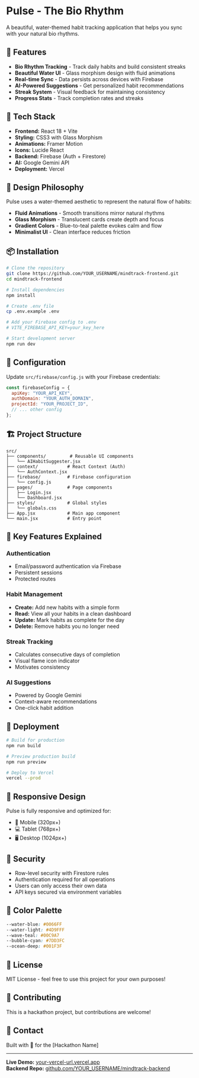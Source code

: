 # Pulse - The Bio Rhythm

A beautiful, water-themed habit tracking application that helps you sync with your natural bio rhythms.

## 🌊 Features

- **Bio Rhythm Tracking** - Track daily habits and build consistent streaks
- **Beautiful Water UI** - Glass morphism design with fluid animations
- **Real-time Sync** - Data persists across devices with Firebase
- **AI-Powered Suggestions** - Get personalized habit recommendations
- **Streak System** - Visual feedback for maintaining consistency
- **Progress Stats** - Track completion rates and streaks

## 🚀 Tech Stack

- **Frontend:** React 18 + Vite
- **Styling:** CSS3 with Glass Morphism
- **Animations:** Framer Motion
- **Icons:** Lucide React
- **Backend:** Firebase (Auth + Firestore)
- **AI:** Google Gemini API
- **Deployment:** Vercel

## 🎨 Design Philosophy

Pulse uses a water-themed aesthetic to represent the natural flow of habits:
- **Fluid Animations** - Smooth transitions mirror natural rhythms
- **Glass Morphism** - Translucent cards create depth and focus
- **Gradient Colors** - Blue-to-teal palette evokes calm and flow
- **Minimalist UI** - Clean interface reduces friction

## 📦 Installation

```bash
# Clone the repository
git clone https://github.com/YOUR_USERNAME/mindtrack-frontend.git
cd mindtrack-frontend

# Install dependencies
npm install

# Create .env file
cp .env.example .env

# Add your Firebase config to .env
# VITE_FIREBASE_API_KEY=your_key_here

# Start development server
npm run dev
```

## 🔧 Configuration

Update `src/firebase/config.js` with your Firebase credentials:

```javascript
const firebaseConfig = {
  apiKey: "YOUR_API_KEY",
  authDomain: "YOUR_AUTH_DOMAIN",
  projectId: "YOUR_PROJECT_ID",
  // ... other config
};
```

## 🏗️ Project Structure

```
src/
├── components/         # Reusable UI components
│   └── AIHabitSuggester.jsx
├── context/           # React Context (Auth)
│   └── AuthContext.jsx
├── firebase/          # Firebase configuration
│   └── config.js
├── pages/             # Page components
│   ├── Login.jsx
│   └── Dashboard.jsx
├── styles/            # Global styles
│   └── globals.css
├── App.jsx            # Main app component
└── main.jsx           # Entry point
```

## 🎯 Key Features Explained

### Authentication
- Email/password authentication via Firebase
- Persistent sessions
- Protected routes

### Habit Management
- **Create:** Add new habits with a simple form
- **Read:** View all your habits in a clean dashboard
- **Update:** Mark habits as complete for the day
- **Delete:** Remove habits you no longer need

### Streak Tracking
- Calculates consecutive days of completion
- Visual flame icon indicator
- Motivates consistency

### AI Suggestions
- Powered by Google Gemini
- Context-aware recommendations
- One-click habit addition

## 🚀 Deployment

```bash
# Build for production
npm run build

# Preview production build
npm run preview

# Deploy to Vercel
vercel --prod
```

## 📱 Responsive Design

Pulse is fully responsive and optimized for:
- 📱 Mobile (320px+)
- 💻 Tablet (768px+)
- 🖥️ Desktop (1024px+)

## 🔐 Security

- Row-level security with Firestore rules
- Authentication required for all operations
- Users can only access their own data
- API keys secured via environment variables

## 🎨 Color Palette

```css
--water-blue: #0066FF
--water-light: #4D9FFF
--wave-teal: #00C9A7
--bubble-cyan: #7DD3FC
--ocean-deep: #001F3F
```

## 📄 License

MIT License - feel free to use this project for your own purposes!

## 🤝 Contributing

This is a hackathon project, but contributions are welcome!

## 📧 Contact

Built with 💙 for the [Hackathon Name]

---

**Live Demo:** [your-vercel-url.vercel.app](https://your-vercel-url.vercel.app)  
**Backend Repo:** [github.com/YOUR_USERNAME/mindtrack-backend](https://github.com/YOUR_USERNAME/mindtrack-backend)
